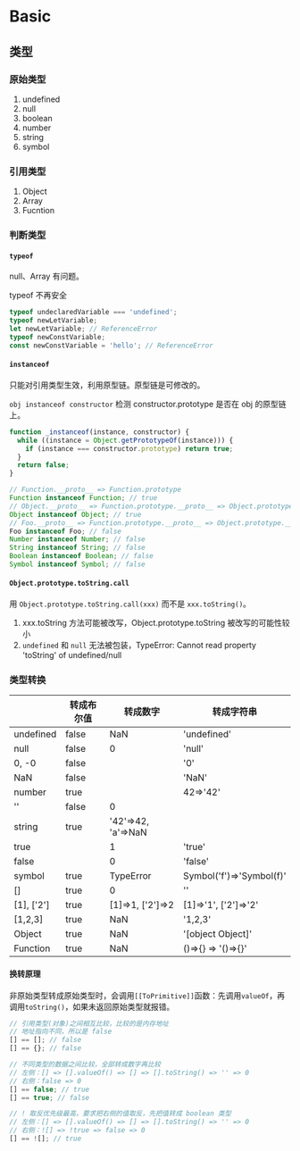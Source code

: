 # Basic

## 类型

### 原始类型

1. undefined
2. null
3. boolean
4. number
5. string
6. symbol

### 引用类型

1. Object
2. Array
3. Fucntion

### 判断类型

#### `typeof`

null、Array 有问题。

typeof 不再安全

```js
typeof undeclaredVariable === 'undefined';
typeof newLetVariable;
let newLetVariable; // ReferenceError
typeof newConstVariable;
const newConstVariable = 'hello'; // ReferenceError
```

#### `instanceof`

只能对引用类型生效，利用原型链。原型链是可修改的。

`obj instanceof constructor` 检测 constructor.prototype 是否在 obj 的原型链上。

```js
function _instanceof(instance, constructor) {
  while ((instance = Object.getPrototypeOf(instance))) {
    if (instance === constructor.prototype) return true;
  }
  return false;
}
```

```js
// Function.__proto__ => Function.prototype
Function instanceof Function; // true
// Object.__proto__ => Function.prototype.__proto__ => Object.prototype
Object instanceof Object; // true
// Foo.__proto__ => Function.prototype.__proto__ => Object.prototype.__proto__ => null
Foo instanceof Foo; // false
Number instanceof Number; // false
String instanceof String; // false
Boolean instanceof Boolean; // false
Symbol instanceof Symbol; // false
```

#### `Object.prototype.toString.call`

用 `Object.prototype.toString.call(xxx)` 而不是 `xxx.toString()`。

1. xxx.toString 方法可能被改写，Object.prototype.toString 被改写的可能性较小
2. `undefined` 和 `null` 无法被包装，TypeError: Cannot read property 'toString' of undefined/null

### 类型转换

|            | 转成布尔值 | 转成数字           | 转成字符串               |
| ---------- | ---------- | ------------------ | ------------------------ |
| undefined  | false      | NaN                | 'undefined'              |
| null       | false      | 0                  | 'null'                   |
| 0, -0      | false      |                    | '0'                      |
| NaN        | false      |                    | 'NaN'                    |
| number     | true       |                    | 42=>'42'                 |
| ''         | false      | 0                  |                          |
| string     | true       | '42'=>42, 'a'=>NaN |                          |
| true       |            | 1                  | 'true'                   |
| false      |            | 0                  | 'false'                  |
| symbol     | true       | TypeError          | Symbol('f')=>'Symbol(f)' |
| []         | true       | 0                  | ''                       |
| [1], ['2'] | true       | [1]=>1, ['2']=>2   | [1]=>'1', ['2']=>'2'     |
| [1,2,3]    | true       | NaN                | '1,2,3'                  |
| Object     | true       | NaN                | '[object Object]'        |
| Function   | true       | NaN                | ()=>{} => '()=>{}'       |

#### 换转原理

非原始类型转成原始类型时，会调用`[[ToPrimitive]]`函数：先调用`valueOf`，再调用`toString()`，如果未返回原始类型就报错。

```js
// 引用类型(对象)之间相互比较，比较的是内存地址
// 地址指向不同，所以是 false
[] == []; // false
[] == {}; // false

// 不同类型的数据之间比较，全部转成数字再比较
// 左侧：[] => [].valueOf() => [] => [].toString() => '' => 0
// 右侧：false => 0
[] == false; // true
[] == true; // false

// ! 取反优先级最高，要求把右侧的值取反，先把值转成 boolean 类型
// 左侧：[] => [].valueOf() => [] => [].toString() => '' => 0
// 右侧：![] => !true => false => 0
[] == ![]; // true
```
